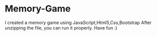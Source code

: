 # Memory-Game
I created a memory game using JavaScript,Html5,Css,Bootstrap
After unzipping the file, you can run it properly. Have fun :)
